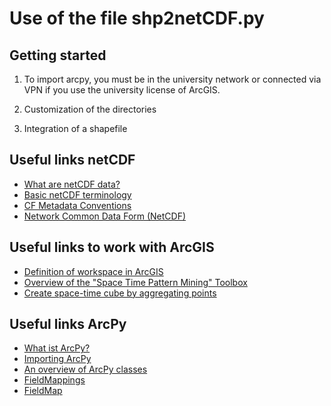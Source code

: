 # Use of the file shp2netCDF.py

## Getting started

1. To import arcpy, you must be in the university network or connected via VPN if you use the university license of ArcGIS.

2. Customization of the directories

3. Integration of a shapefile

## Useful links netCDF

- [What are netCDF data?](https://desktop.arcgis.com/de/arcmap/latest/manage-data/netcdf/what-is-netcdf-data.htm)
- [Basic netCDF terminology](https://desktop.arcgis.com/de/arcmap/latest/manage-data/netcdf/essential-netcdf-vocabulary.htm)
- [CF Metadata Conventions](http://cfconventions.org/)
- [Network Common Data Form (NetCDF)](https://www.unidata.ucar.edu/software/netcdf/)

## Useful links to work with ArcGIS

- [Definition of workspace in ArcGIS](https://pro.arcgis.com/de/pro-app/latest/tool-reference/environment-settings/current-workspace.htm)
- [Overview of the "Space Time Pattern Mining" Toolbox](https://desktop.arcgis.com/de/arcmap/latest/tools/space-time-pattern-mining-toolbox/an-overview-of-the-space-time-pattern-mining-toolbox.htm)
- [Create space-time cube by aggregating points](https://desktop.arcgis.com/de/arcmap/latest/tools/space-time-pattern-mining-toolbox/create-space-time-cube.htm)

## Useful links ArcPy

- [What ist ArcPy?](https://pro.arcgis.com/de/pro-app/latest/arcpy/get-started/what-is-arcpy-.htm)
- [Importing ArcPy](https://pro.arcgis.com/de/pro-app/latest/arcpy/get-started/importing-arcpy.htm)
- [An overview of ArcPy classes](https://pro.arcgis.com/de/pro-app/latest/arcpy/classes/alphabetical-list-of-arcpy-classes.htm)
- [FieldMappings](https://pro.arcgis.com/de/pro-app/latest/arcpy/classes/fieldmappings.htm)
- [FieldMap](https://pro.arcgis.com/de/pro-app/latest/arcpy/classes/fieldmap.htm)
